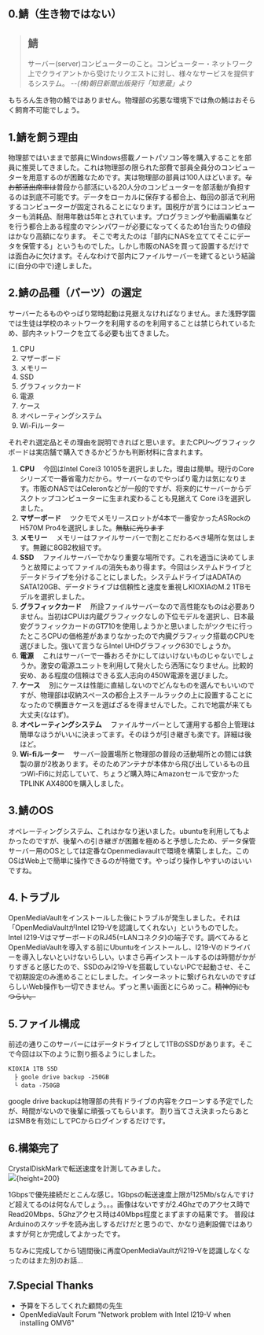 ## 0.鯖（生き物ではない）

>## 鯖
>サーバー(server)コンピューターのこと。コンピューター・ネットワーク上でクライアントから受けたリクエストに対し、様々なサービスを提供するシステム。
*--(株)朝日新聞出版発行「知恵蔵」より*

もちろん生き物の鯖ではありません。物理部の劣悪な環境下では魚の鯖はおそらく飼育不可能でしょう。

## 1.鯖を飼う理由

物理部ではいままで部員にWindows搭載ノートパソコン等を購入することを部員に推奨してきました。これは物理部の限られた部費で部員全員分のコンピューターを用意するのが困難なためです。実は物理部の部員は100人ほどいます。~~なお部活出席率は~~普段から部活にいる20人分のコンピューターを部活動が負担するのは到底不可能です。データをローカルに保存する都合上、毎回の部活で利用するコンピューターが固定されることになります。国税庁が言うにはコンピューターも消耗品、耐用年数は5年とされています。プログラミングや動画編集などを行う都合上ある程度のマシンパワーが必要になってくるため1台当たりの値段はかなり高額になります。<!--さらに追い打ちをかけるように2020年から浅野学園の生徒にChromebookを購入をすることになりました。これによって2代目のパソコンを購入することに否定的な部員の保護者の方々がいらっしゃるのも、その気持ちもよくわかります。-->
そこで考えたのは「部内にNASを立ててそこにデータを保管する」というものでした。しかし市販のNASを買って設置するだけでは面白みに欠けます。そんなわけで部内にファイルサーバーを建てるという結論に(自分の中で)達しました。

## 2.鯖の品種（パーツ）の選定

サーバーたるものやっぱり常時起動は見据えなければなりません。また浅野学園では生徒は学校のネットワークを利用するのを利用することは禁じられているため、部内ネットワークを立てる必要も出てきました。

1. CPU  
2. マザーボード  
3. メモリー  
4. SSD  
5. グラフィックカード  
6. 電源  
7. ケース  
8. オペレーティングシステム  
9. Wi-Fiルーター  

それぞれ選定品とその理由を説明できればと思います。またCPU～グラフィックボードは実店舗で購入できるかどうかも判断材料に含まれます。

1. **CPU** 　今回はIntel Corei3 10105を選択しました。理由は簡単。現行のCoreシリーズで一番省電力だから。サーバーなのでやっぱり電力は気になります。市販のNASではCeleronなどが一般的ですが、将来的にサーバーからデスクトップコンピューターに生まれ変わることも見据えて Core i3を選択しました。  
2. **マザーボード** 　ツクモでメモリースロットが4本で一番安かったASRockのH570M Pro4を選択しました。~~無駄に光ります~~  
3. **メモリー** 　メモリーはファイルサーバーで割とこだわるべき場所な気はします。無難に8GB2枚組です。  
4. **SSD** 　ファイルサーバーでかなり重要な場所です。これを適当に決めてしまうと故障によってファイルの消失もあり得ます。今回はシステムドライブとデータドライブを分けることにしました。システムドライブはADATAのSATA120GB、データドライブは信頼性と速度を重視しKIOXIAのM.2 1TBモデルを選択しました。  
5. **グラフィックカード** 　所詮ファイルサーバーなので高性能なものは必要ありません。当初はCPUは内蔵グラフィックなしの下位モデルを選択し、日本最安グラフィックカードのGT710を使用しようかと思いましたがツクモに行ったところCPUの価格差があまりなかったので内臓グラフィック搭載のCPUを選びました。強いて言うならIntel UHDグラフィック630でしょうか。  
6. **電源** 　これはサーバーで一番おろそかにしてはいけないものじゃないでしょうか。激安の電源ユニットを利用して発火したら洒落になりません。比較的安め、ある程度の信頼はできる玄人志向の450W電源を選びました。  
7. **ケース** 　別にケースは性能に直結しないのでどんなものを選んでもいいのですが、物理部は収納スペースの都合上スチールラックの上に設置することになったので横置きケースを選ばざるを得ませんでした。これで地震が来ても大丈夫(なはず)。  
8. **オペレーティングシステム** 　ファイルサーバーとして運用する都合上管理は簡単なほうがいいに決まってます。そのほうが引き継ぎも楽です。詳細は後ほど。  
9. **Wi-fiルーター** 　サーバー設置場所と物理部の普段の活動場所との間には鉄製の扉が2枚あります。そのためアンテナが本体から飛び出しているもの且つWi-Fi6に対応していて、ちょうど購入時にAmazonセールで安かったTPLINK AX4800を購入しました。  

## 3.鯖のOS

オペレーティングシステム、これはかなり迷いました。ubuntuを利用してもよかったのですが、後輩への引き継ぎが困難を極めると予想したため、データ保管サーバー用のOSとしては定番なOpenmediavaultで環境を構築しました。このOSはWeb上で簡単に操作できるのが特徴です。やっぱり操作しやすいのはいいですね。

## 4.トラブル

OpenMediaVaultをインストールした後にトラブルが発生しました。それは「OpenMediaVaultがIntel I219-Vを認識してくれない」というものでした。Intel I219-VはマザーボードのRJ45(=LANコネクタ)の端子です。調べてみるとOpenMediaVaultを導入する前にUbuntuをインストールし、I219-Vのドライバーを導入しないといけないらしい。いまさら再インストールするのは時間がかがりすぎると感じたので、SSDのみI219-Vを搭載していないPCで起動させ、そこで初期設定のみ進めることにしました。インターネットに繋げられないのですばらしいWeb操作も一切できません。ずっと黒い画面とにらめっこ。~~精神的にもつらい。~~

## 5.ファイル構成

前述の通りこのサーバーにはデータドライブとして1TBのSSDがあります。そこで今回は以下のように割り振るようにしました。
```
KIOXIA 1TB SSD
　├ goole drive backup -250GB
　└ data -750GB
```
 google drive backupは物理部の共有ドライブの内容をクローンする予定でしたが、時間がないので後輩に頑張ってもらいます。
 割り当てさえ決まったらあとはSMBを有効にしてPCからログインするだけです。
 
## 6.構築完了

 CrystalDiskMarkで転送速度を計測してみました。  
 ![](https://yamajikai.jp/cdm.png){height=200}

 1Gbpsで優先接続だとこんな感じ。1Gbpsの転送速度上限が125Mb/sなんですけど超えてるのは何なんでしょう。。。画像はないですが2.4Ghzでのアクセス時でRead20Mbps、5Ghzアクセス時は40Mbps程度とまずますの結果です。
 普段はArduinoのスケッチを読み出しするだけだと思うので、かなり過剰設備ではありますが何とか完成してよかったです。
 
 ちなみに完成してから1週間後に再度OpenMediaVaultがI219-Vを認識しなくなったのはまた別のお話...
 
## 7.Special Thanks

* 予算を下ろしてくれた顧問の先生
* OpenMediaVault Forum "Network problem with Intel I219-V when installing OMV6"